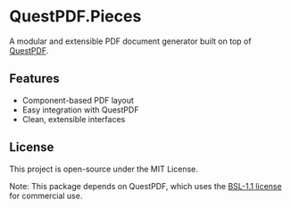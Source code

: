 # QuestPDF.Pieces

A modular and extensible PDF document generator built on top of [QuestPDF](https://www.questpdf.com/). 

## Features

- Component-based PDF layout
- Easy integration with QuestPDF
- Clean, extensible interfaces

## License

This project is open-source under the MIT License.

Note: This package depends on QuestPDF, which uses the [BSL-1.1 license](https://www.questpdf.com/license.html) for commercial use.
